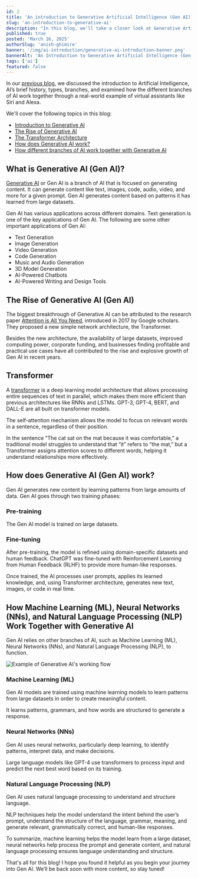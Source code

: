 ```yaml
---
id: 2
title: 'An introduction to Generative Artificial Intelligence (Gen AI)'
slug: 'an-introduction-to-generative-ai'
description: "In this blog, we'll take a closer look at Generative Artificial Intelligence (Gen AI), explore its applications, rise, and examine how branches of AI come together."
published: true
posted: 'March 16, 2025'
authorSlug: 'anish-ghimire'
banner: '/img/ai-introduction/generative-ai-introduction-banner.png'
bannerAlt: 'An Introduction to Generative Artificial Intelligence (Gen AI) Banner'
tags: ['ai']
featured: false
---
```


In our [previous blog](https://sarvalekh.com/blog/an-introduction-to-artificial-intelligence), we discussed the introduction to Artificial Intelligence, AI’s brief history, types, branches, and examined how the different branches of AI work together through a real-world example of virtual assistants like Siri and Alexa.

We'll cover the following topics in this blog:

- <a href="#what-is-generative-ai-gen-ai" target="_self">Introduction to Generative AI</a>
- <a href="#the-rise-of-generative-ai-gen-ai" target="_self">The Rise of Generative AI</a>
- <a href="#transformer" target="_self">The Transformer Architecture</a>
- <a href="#how-does-generative-ai-gen-ai-work" target="_self">How does Generative AI work?</a>
- <a href="#how-machine-learning-ml-neural-networks-nns-and-natural-language-processing-nlp-work-together-with-generative-ai" target="_self">How different branches of AI work together with Generative AI</a>

## What is Generative AI (Gen AI)?

[Generative AI](https://research.ibm.com/blog/what-is-generative-AI) or Gen AI is a branch of AI that is focused on generating content. It can generate content like text, images, code, audio, video, and more for a given prompt. Gen AI generates content based on patterns it has learned from large datasets.

Gen AI has various applications across different domains. Text generation is one of the key applications of Gen AI. The following are some other important applications of Gen AI:

- Text Generation
- Image Generation
- Video Generation
- Code Generation
- Music and Audio Generation
- 3D Model Generation
- AI-Powered Chatbots
- AI-Powered Writing and Design Tools

## The Rise of Generative AI (Gen AI)

The biggest breakthrough of Generative AI can be attributed to the research paper [Attention is All You Need](https://arxiv.org/abs/1706.03762), introduced in 2017 by Google scholars. They proposed a new simple network architecture, the Transformer.

Besides the new architecture, the availability of large datasets, improved computing power, corporate funding, and businesses finding profitable and practical use cases have all contributed to the rise and explosive growth of Gen AI in recent years.

## Transformer

A [transformer](https://huggingface.co/learn/nlp-course/en/chapter1/4) is a deep learning model architecture that allows processing entire sequences of text in parallel, which makes them more efficient than previous architectures like RNNs and LSTMs. GPT-3, GPT-4, BERT, and DALL-E are all built on transformer models.

The self-attention mechanism allows the model to focus on relevant words in a sentence, regardless of their position.

In the sentence “The cat sat on the mat because it was comfortable,” a traditional model struggles to understand that “it” refers to “the mat,” but a Transformer assigns attention scores to different words, helping it understand relationships more effectively.

## How does Generative AI (Gen AI) work?

Gen AI generates new content by learning patterns from large amounts of data. Gen AI goes through two training phases:

### Pre-training

The Gen AI model is trained on large datasets.

### Fine-tuning

After pre-training, the model is refined using domain-specific datasets and human feedback.
ChatGPT was fine-tuned with Reinforcement Learning from Human Feedback (RLHF) to provide more human-like responses.

Once trained, the AI processes user prompts, applies its learned knowledge, and, using Transformer architecture, generates new text, images, or code in real time.

## How Machine Learning (ML), Neural Networks (NNs), and Natural Language Processing (NLP) Work Together with Generative AI

Gen AI relies on other branches of AI, such as Machine Learning (ML), Neural Networks (NNs), and Natural Language Processing (NLP), to function.

![Example of Generative AI's working flow](/img/ai-introduction/generative-ai-working-flow-example.png)

### Machine Learning (ML)

Gen AI models are trained using machine learning models to learn patterns from large datasets in order to create meaningful content.

It learns patterns, grammars, and how words are structured to generate a response.

### Neural Networks (NNs)

Gen AI uses neural networks, particularly deep learning, to identify patterns, interpret data, and make decisions.

Large language models like GPT-4 use transformers to process input and predict the next best word based on its training.

### Natural Language Processing (NLP)

Gen AI uses natural language processing to understand and structure language.

NLP techniques help the model understand the intent behind the user’s prompt, understand the structure of the language, grammar, meaning, and generate relevant, grammatically correct, and human-like responses.

To summarize, machine learning helps the model learn from a large dataset, neural networks help process the prompt and generate content, and natural language processing ensures language understanding and structure.

That's all for this blog! I hope you found it helpful as you begin your journey into Gen AI. We’ll be back soon with more content, so stay tuned!
